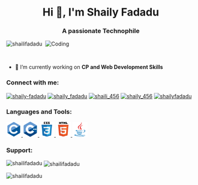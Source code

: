 <h1 align="center">Hi 👋, I'm Shaily Fadadu</h1>
<h3 align="center">A passionate Technophile </h3>
<img align="right" alt="Coding" width="400" src="https://adcy.io/wp-content/uploads/2020/04/anti-hacking.gif">

<p align="left"> <img src="https://komarev.com/ghpvc/?username=shailifadadu&label=Profile%20views&color=0e75b6&style=flat" alt="shailifadadu" /> </p>

<p align="left"> <a href="https://twitter.com/" target="blank"><img src="https://img.shields.io/twitter/follow/?logo=twitter&style=for-the-badge" alt="" /></a> </p>

- 🔭 I’m currently working on **CP and Web Development Skills**

<h3 align="left">Connect with me:</h3>
<p align="left">
<a href="https://linkedin.com/in/shaily-fadadu" target="blank"><img align="center" src="https://raw.githubusercontent.com/rahuldkjain/github-profile-readme-generator/master/src/images/icons/Social/linked-in-alt.svg" alt="shaily-fadadu" height="30" width="40" /></a>
<a href="https://instagram.com/shaily_fadadu" target="blank"><img align="center" src="https://raw.githubusercontent.com/rahuldkjain/github-profile-readme-generator/master/src/images/icons/Social/instagram.svg" alt="shaily_fadadu" height="30" width="40" /></a>
<a href="https://www.codechef.com/users/shaili_456" target="blank"><img align="center" src="https://cdn.jsdelivr.net/npm/simple-icons@3.1.0/icons/codechef.svg" alt="shaili_456" height="30" width="40" /></a>
<a href="https://www.leetcode.com/shaily_456" target="blank"><img align="center" src="https://raw.githubusercontent.com/rahuldkjain/github-profile-readme-generator/master/src/images/icons/Social/leet-code.svg" alt="shaily_456" height="30" width="40" /></a>
<a href="https://discord.gg/shailyfadadu" target="blank"><img align="center" src="https://raw.githubusercontent.com/rahuldkjain/github-profile-readme-generator/master/src/images/icons/Social/discord.svg" alt="shailyfadadu" height="30" width="40" /></a>
</p>

<h3 align="left">Languages and Tools:</h3>
<p align="left"> <a href="https://www.cprogramming.com/" target="_blank" rel="noreferrer"> <img src="https://raw.githubusercontent.com/devicons/devicon/master/icons/c/c-original.svg" alt="c" width="40" height="40"/> </a> <a href="https://www.w3schools.com/cpp/" target="_blank" rel="noreferrer"> <img src="https://raw.githubusercontent.com/devicons/devicon/master/icons/cplusplus/cplusplus-original.svg" alt="cplusplus" width="40" height="40"/> </a> <a href="https://www.w3schools.com/css/" target="_blank" rel="noreferrer"> <img src="https://raw.githubusercontent.com/devicons/devicon/master/icons/css3/css3-original-wordmark.svg" alt="css3" width="40" height="40"/> </a> <a href="https://www.w3.org/html/" target="_blank" rel="noreferrer"> <img src="https://raw.githubusercontent.com/devicons/devicon/master/icons/html5/html5-original-wordmark.svg" alt="html5" width="40" height="40"/> </a> <a href="https://www.java.com" target="_blank" rel="noreferrer"> <img src="https://raw.githubusercontent.com/devicons/devicon/master/icons/java/java-original.svg" alt="java" width="40" height="40"/> </a> </p>

<h3 align="left">Support:</h3>
<!-- <p><a href="https://www.buymeacoffee.com/shailifadadu"> <img align="left" src="https://cdn.buymeacoffee.com/buttons/v2/default-yellow.png" height="50" width="210" alt="shailifadadu" /></a></p><br><br> -->

<p><img align="left" src="https://github-readme-stats.vercel.app/api/top-langs?username=shailifadadu&show_icons=true&locale=en&layout=compact" alt="shailifadadu" /></p>

<p>&nbsp;<img align="center" src="https://github-readme-stats.vercel.app/api?username=shailifadadu&show_icons=true&locale=en" alt="shailifadadu" /></p>

<p><img align="center" src="https://github-readme-streak-stats.herokuapp.com/?user=shailifadadu&" alt="shailifadadu" /></p>

